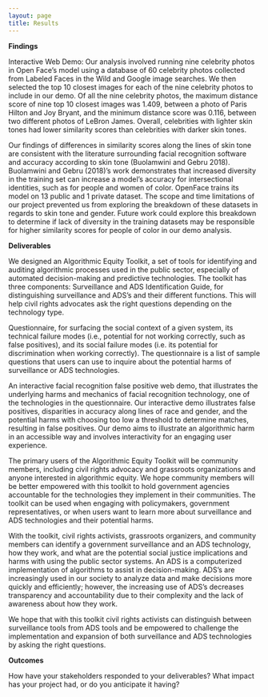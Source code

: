 ```yaml
---
layout: page
title: Results
---
```


**Findings**

Interactive Web Demo:
Our analysis involved running nine celebrity photos in Open Face’s model using a database of 60 celebrity photos collected from Labeled Faces in the Wild and Google image searches. We then selected the top 10 closest images for each of the nine celebrity photos to include in our demo. Of all the nine celebrity photos, the maximum distance score of nine top 10 closest images was 1.409, between a photo of Paris Hilton and Joy Bryant, and the minimum distance score was 0.116, between two different photos of LeBron James. Overall, celebrities with lighter skin tones had lower similarity scores than celebrities with darker skin tones.

Our findings of differences in similarity scores along the lines of skin tone are consistent with the literature surrounding facial recognition software and accuracy according to skin tone (Buolamwini and Gebru 2018). Buolamwini and Gebru (2018)’s work demonstrates that increased diversity in the training set can increase a model’s accuracy for intersectional identities, such as  for people and women of color. OpenFace trains its model on 13 public and 1 private dataset. The scope and time limitations of our project prevented us from exploring the breakdown of these datasets in regards to skin tone and gender. Future work could explore this breakdown to determine if lack of diversity in the training datasets may be responsible for higher similarity scores for people of color in our demo analysis.



**Deliverables**

We designed an Algorithmic Equity Toolkit, a set of tools for identifying and auditing algorithmic processes used in the public sector, especially of automated decision-making and predictive technologies. The toolkit has three components:
Surveillance and ADS Identification Guide, for distinguishing surveillance and ADS’s and their different functions. This will help civil rights advocates ask the right questions depending on the technology type.

Questionnaire, for surfacing the social context of a given system, its technical failure modes (i.e., potential for not working correctly, such as false positives), and its social failure modes (i.e. its potential for discrimination when working correctly). The questionnaire is a list of sample questions that users can use to inquire about the potential harms of surveillance or ADS technologies.

An interactive facial recognition false positive web demo, that illustrates the underlying harms and mechanics of facial recognition technology, one of the technologies in the questionnaire. Our interactive demo illustrates false positives, disparities in accuracy along lines of race and gender, and the potential harms with choosing too low a threshold to determine matches, resulting in false positives. Our demo aims to illustrate an algorithmic harm in an accessible way and involves interactivity for an engaging user experience.


The primary users of the Algorithmic Equity Toolkit will be community members, including civil rights advocacy and grassroots organizations and anyone interested in algorithmic equity. We hope community members will be better empowered with this toolkit to hold government agencies accountable for the technologies they implement in their communities. The toolkit can be used when engaging with policymakers, government representatives, or when users want to learn more about surveillance and ADS technologies and their potential harms.

With the toolkit, civil rights activists, grassroots organizers, and community members can identify a government surveillance and an ADS technology, how they work, and what are the potential social justice implications and harms with using the public sector systems. An ADS is a computerized implementation of algorithms to assist in decision-making. ADS’s are increasingly used in our society to analyze data and make decisions more quickly and efficiently; however, the increasing use of ADS’s decreases transparency and accountability due to their complexity and the lack of awareness about how they work.

We hope that with this toolkit civil rights activists can distinguish between surveillance tools from ADS tools and be empowered to challenge the implementation and expansion of both surveillance and ADS technologies by asking the right questions.


**Outcomes**

How have your stakeholders responded to your deliverables?
What impact has your project had, or do you anticipate it having?
